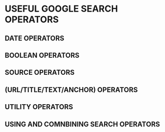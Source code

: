 # USEFUL GOOGLE SEARCH OPERATORS 
## DATE OPERATORS
## BOOLEAN OPERATORS
## SOURCE OPERATORS 
## (URL/TITLE/TEXT/ANCHOR) OPERATORS
## UTILITY OPERATORS
## USING AND COMNBINING SEARCH OPERATORS
